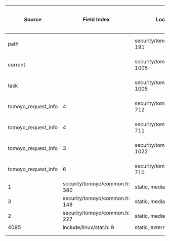| Source | Field Index | Location | Label at Source | Label Gap @ Sink | Endorser @ Sink |
| ------ | ----------- | -------- | --------------- | ---------------- | --------------- |
| path | | security/tomoyo/tomoyo.c: 191 | object, dynamic, external | | |
| current | | security/tomoyo/util.c: 1005 | subject, dynamic, external | source | E4 |
| task | | security/tomoyo/util.c: 1005 | subject, dynamic, external | | |
| tomoyo_request_info | 4 | security/tomoyo/file.c: 712 | all, dynamic, external | | |
| tomoyo_request_info | 4 | security/tomoyo/file.c: 711 | all, dynamic, external | | |
| tomoyo_request_info | 3 | security/tomoyo/util.c: 1022 | subject, dynamic, external | | |
| tomoyo_request_info | 6 | security/tomoyo/file.c: 710 | policy, static, mediator | | |
| 1 | security/tomoyo/common.h: 380 | static, mediator | | |
| 3 | security/tomoyo/common.h: 148 | static, mediator | | |
| 2 | security/tomoyo/common.h: 227 | static, mediator | | |
| 4095 | include/linux/stat.h: 9 | static, external | | |
| | | | | |
| | | | | |